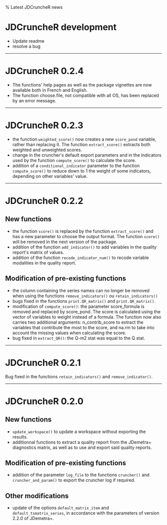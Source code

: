 % Latest JDCruncheR news

# JDCruncheR development

 * Update readme
 * resolve a bug

---

# JDCruncheR 0.2.4

 * The functions' help pages as well as the package vignettes are now available both in French and English.
 * The function choose.file, not compatible with all OS, has been replaced by an error message.  

---

# JDCruncheR 0.2.3

 * the function `weighted_score()` now creates a new `score_pond` variable, rather than replacing it. The function `extract_score()` extracts both weighted and unweighted scores.
 * change in the cruncher's default export parameters and in the indicators used by the function `compute_score()` to calculate the score.
 * addition of a `conditional_indicator` parameter to the function `compute_score()` to reduce down to 1 the weight of some indicators, depending on other variables' value.

---

# JDCruncheR 0.2.2

## New functions

 * the function `score()` is replaced by the function `extract_score()` and has a new parameter to choose the output format. The function `score()` will be removed in the next version of the package.
 * addition of the function `add_indicator()` to add variables in the quality report's matrix of values.
 * addition of the function `recode_indicator_num()` to recode variable modalities in the quality report.

## Modification of pre-existing functions

 * the column containing the series names can no longer be removed when using the functions `remove_indicators()` ou `retain_indicators()`
 * bugs fixed in the functions `print.QR_matrix()` and `print.QR_matrix()`.
 * modification of `compute_score()`: the parameter score_formula is removed and replaced by score_pond. The score is calculated using the vector of variables to weight instead of a formula. The function now also carries two additional arguments: n_contrib_score to extract the variables that contribute the most to the score, and na.rm to take into account the missing values when calculating the score.
 * bug fixed in  `extract_QR()`: the Q-m2 stat was equal to the Q stat.

---

# JDCruncheR 0.2.1

Bug fixed in the functions `retain_indicators()` and `remove_indicator()`.

---

# JDCruncheR 0.2.0

## New functions

 * `update_workspace()` to update a workspace without exporting the results.
 * additionnal functions to extract a quality report from the JDemetra+ diagnostics matrix, as well as to use and export said quality reports.

##  Modification of pre-existing functions

 * addition of the parameter `log_file` to the functions `cruncher()` and `cruncher_and_param()` to export the cruncher log if required.

## Other modifications

 * update of the options `default_matrix_item` and `default_tsmatrix_series`, in accordance with the parameters of version 2.2.0 of JDemetra+.
